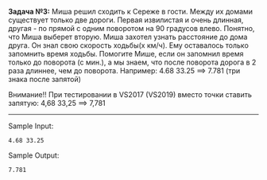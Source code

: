 **Задача №3:** 
Миша решил сходить к Сереже в гости. Между их домами существует только две дороги. Первая извилистая и очень длинная, другая - по прямой с одним поворотом на 90 градусов влево. Понятно, что Миша выберет вторую. Миша захотел узнать расстояние до дома друга. Он знал свою скорость ходьбы(x км/ч). Ему оставалось только запомнить время ходьбы. Помогите Мише, если он запомнил время только до поворота (с мин.), а мы знаем, что после поворота дорога в 2 раза длиннее, чем до поворота. Например: 4.68 33.25   ==> 7.781   (три знака после запятой)

Внимание!! При тестировании в VS2017 (VS2019) вместо точки ставить запятую: 4,68 33,25   ==> 7,781
___
Sample Input:
```
4.68 33.25
```
Sample Output:
```
7.781
```